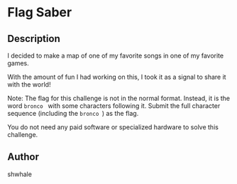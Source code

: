 # Flag Saber

## Description

I decided to make a map of one of my favorite songs in one of my favorite games.

With the amount of fun I had working on this, I took it as a signal to share it with the world!

Note: The flag for this challenge is not in the normal format. Instead, it is the word `bronco ` with some characters following it. 
Submit the full character sequence (including the `bronco `) as the flag.

You do not need any paid software or specialized hardware to solve this challenge.

## Author
shwhale
